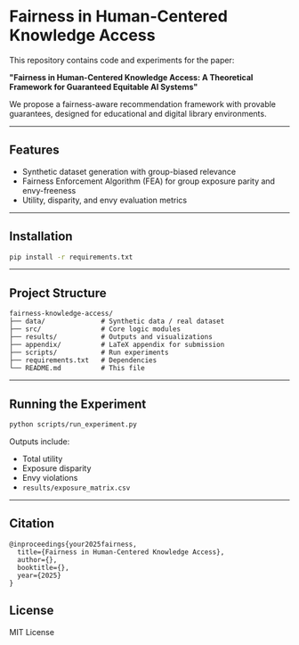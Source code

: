# Fairness in Human-Centered Knowledge Access

This repository contains code and experiments for the paper:

**"Fairness in Human-Centered Knowledge Access: A Theoretical Framework for Guaranteed Equitable AI Systems"**

We propose a fairness-aware recommendation framework with provable guarantees, designed for educational and digital library environments.

---

## Features
- Synthetic dataset generation with group-biased relevance
- Fairness Enforcement Algorithm (FEA) for group exposure parity and envy-freeness
- Utility, disparity, and envy evaluation metrics

---

## Installation
```bash
pip install -r requirements.txt
```

---

## Project Structure
```
fairness-knowledge-access/
├── data/              # Synthetic data / real dataset
├── src/               # Core logic modules
├── results/           # Outputs and visualizations
├── appendix/          # LaTeX appendix for submission
├── scripts/           # Run experiments
├── requirements.txt   # Dependencies
└── README.md          # This file
```

---

## Running the Experiment
```bash
python scripts/run_experiment.py
```

Outputs include:
- Total utility
- Exposure disparity
- Envy violations
- `results/exposure_matrix.csv`

---


## Citation
```
@inproceedings{your2025fairness,
  title={Fairness in Human-Centered Knowledge Access},
  author={},
  booktitle={},
  year={2025}
}
```

##  License
MIT License
